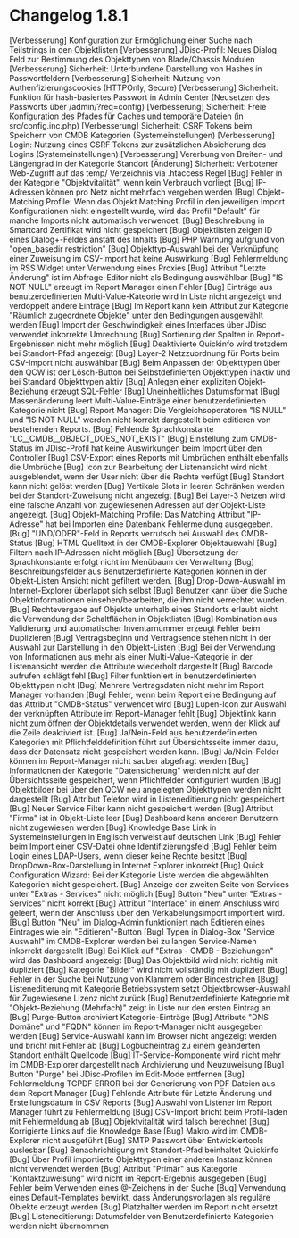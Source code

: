 # Changelog 1.8.1

[Verbesserung]  Konfiguration zur Ermöglichung einer Suche nach Teilstrings in den Objektlisten
[Verbesserung]  JDisc-Profil: Neues Dialog Feld zur Bestimmung des Objekttypen von Blade/Chassis Modulen
[Verbesserung]  Sicherheit: Unterbundene Darstellung von Hashes in Passwortfeldern
[Verbesserung]  Sicherheit: Nutzung von Authenfizierungscookies (HTTPOnly, Secure)
[Verbesserung]  Sicherheit: Funktion für hash-basiertes Passwort in Admin Center (Neusetzen des Passworts über /admin/?req=config)
[Verbesserung]  Sicherheit: Freie Konfiguration des Pfades für Caches und temporäre Dateien (in src/config.inc.php)
[Verbesserung]  Sicherheit: CSRF Tokens beim Speichern von CMDB Kategorien (Systemeinstellungen)
[Verbesserung]  Login: Nutzung eines CSRF Tokens zur zusätzlichen Absicherung des Logins (Systemeinstellungen)
[Verbesserung]  Vererbung von Breiten- und Längengrad in der Kategorie Standort
[Änderung]      Sicherheit: Verbotener Web-Zugriff auf das temp/ Verzeichnis via .htaccess Regel
[Bug]           Fehler in der Kategorie "Objektvitalität", wenn kein Verbrauch vorliegt
[Bug]           IP-Adressen können pro Netz nicht mehrfach vergeben werden
[Bug]           Objekt-Matching Profile: Wenn das Objekt Matching Profil in den jeweiligen Import Konfigurationen nicht eingestellt wurde, wird das Profil "Default" für manche Imports nicht automatisch verwendet.
[Bug]           Beschreibung in Smartcard Zertifikat wird nicht gespeichert
[Bug]           Objektlisten zeigen ID eines Dialog+-Feldes anstatt des Inhalts
[Bug]           PHP Warnung aufgrund von "open_basedir restriction"
[Bug]           Objekttyp-Auswahl bei der Verknüpfung einer Zuweisung im CSV-Import hat keine Auswirkung
[Bug]           Fehlermeldung im RSS Widget unter Verwendung eines Proxies
[Bug]           Attribut "Letzte Änderung" ist im Abfrage-Editor nicht als Bedingung auswählbar
[Bug]           "IS NOT NULL" erzeugt im Report Manager einen Fehler
[Bug]           Einträge aus benutzerdefinierten Multi-Value-Kateorie wird in Liste nicht angezeigt und verdoppelt andere Einträge
[Bug]           Im Report kann kein Attribut zur Kategorie "Räumlich zugeordnete Objekte" unter den Bedingungen ausgewählt werden
[Bug]           Import der Geschwindigkeit eines Interfaces über JDisc verwendet inkorrekte Umrechnung
[Bug]           Sortierung der Spalten in Report-Ergebnissen nicht mehr möglich
[Bug]           Deaktivierte Quickinfo wird trotzdem bei Standort-Pfad angezeigt
[Bug]           Layer-2 Netzzuordnung für Ports beim CSV-Import nicht auswählbar
[Bug]           Beim Anpassen der Objekttypen über den QCW ist der Lösch-Button bei Selbstdefinierten Objekttypen inaktiv und bei Standard Objekttypen aktiv
[Bug]           Anlegen einer expliziten Objekt-Beziehung erzeugt SQL-Fehler
[Bug]           Uneinheitliches Datumsformat
[Bug]           Massenänderung leert Multi-Value-Einträge einer benutzerdefinierten Kategorie nicht
[Bug]           Report Manager: Die Vergleichsoperatoren "IS NULL" und "IS NOT NULL" werden nicht korrekt dargestellt beim editieren von bestehenden Reports.
[Bug]           Fehlende Sprachkonstante "LC__CMDB__OBJECT_DOES_NOT_EXIST"
[Bug]           Einstellung zum CMDB-Status im JDisc-Profil hat keine Auswirkungen beim Import über den Controller
[Bug]           CSV-Export eines Reports mit Umbrüchen enthält ebenfalls die Umbrüche
[Bug]           Icon zur Bearbeitung der Listenansicht wird nicht ausgeblendet, wenn der User nicht über die Rechte verfügt
[Bug]           Standort kann nicht gelöst werden
[Bug]           Vertikale Slots in leeren Schränken werden bei der Standort-Zuweisung nicht angezeigt
[Bug]           Bei Layer-3 Netzen wird eine falsche Anzahl von zugewiesenen Adressen auf der Objekt-Liste angezeigt.
[Bug]           Objekt-Matching Profile: Das Matching Attribut "IP-Adresse" hat bei Importen eine Datenbank Fehlermeldung ausgegeben.
[Bug]           "UND/ODER"-Feld in Reports verrutsch bei Auswahl des CMDB-Status
[Bug]           HTML Quelltext in der CMDB-Explorer Objektauswahl
[Bug]           Filtern nach IP-Adressen nicht möglich
[Bug]           Übersetzung der Sprachkonstante erfolgt nicht im Menübaum der Verwaltung
[Bug]           Beschreibungsfelder aus Benutzerdefinierte Kategorien können in der Objekt-Listen Ansicht nicht gefiltert werden.
[Bug]           Drop-Down-Auswahl im Internet-Explorer überlappt sich selbst
[Bug]           Benutzer kann über die Suche Objektinformationen einsehen/bearbeiten, die ihm nicht verrechtet wurden.
[Bug]           Rechtevergabe auf Objekte unterhalb eines Standorts erlaubt nicht die Verwendung der Schaltflächen in Objektlisten
[Bug]           Kombination aus Validierung und automatischer Inventarnummer erzeugt Fehler beim Duplizieren
[Bug]           Vertragsbeginn und Vertragsende stehen nicht in der Auswahl zur Darstellung in den Objekt-Listen
[Bug]           Bei der Verwendung von Informationen aus mehr als einer Multi-Value-Kategorie in der Listenansicht werden die Attribute wiederholt dargestellt
[Bug]           Barcode aufrufen schlägt fehl
[Bug]           Filter funktioniert in benutzerdefinierten Objekttypen nicht
[Bug]           Mehrere Vertragsdaten nicht mehr im Report Manager vorhanden
[Bug]           Fehler, wenn beim Report eine Bedingung auf das Attribut "CMDB-Status" verwendet wird
[Bug]           Lupen-Icon zur Auswahl der verknüpften Attribute im Report-Manager fehlt
[Bug]           Objektlink kann nicht zum öffnen der Objektdetails verwendet werden, wenn der Klick auf die Zeile deaktiviert ist.
[Bug]           Ja/Nein-Feld aus benutzerdefinierten Kategorien mit Pflichtfelddefinition führt auf Übersichtsseite immer dazu, dass der Datensatz nicht gespeichert werden kann.
[Bug]           Ja/Nein-Felder können im Report-Manager nicht sauber abgefragt werden
[Bug]           Informationen der Kategorie "Datensicherung" werden nicht auf der Übersichtsseite gespeichert, wenn Pflichtfelder konfiguriert wurden
[Bug]           Objektbilder bei über den QCW neu angelegten Objekttypen werden nicht dargestellt
[Bug]           Attribut Telefon wird in Listeneditierung nicht gespeichert
[Bug]           Neuer Service Filter kann nicht gespeichert werden
[Bug]           Attribut "Firma" ist in Objekt-Liste leer
[Bug]           Dashboard kann anderen Benutzern nicht zugewiesen werden
[Bug]           Knowledge Base Link in Systemeinstellungen in Englisch verweist auf deutschen Link
[Bug]           Fehler beim Import einer CSV-Datei ohne Identifizierungsfeld
[Bug]           Fehler beim Login eines LDAP-Users, wenn dieser keine Rechte besitzt
[Bug]           DropDown-Box-Darstellung in Internet Explorer inkorrekt
[Bug]           Quick Configuration Wizard: Bei der Kategorie Liste werden die abgewählten Kategorien nicht gespeichert.
[Bug]           Anzeige der zweiten Seite von Services unter "Extras - Services" nicht möglich
[Bug]           Button "Neu" unter "Extras - Services" nicht korrekt
[Bug]           Attribut "Interface" in einem Anschluss wird geleert, wenn der Anschluss über den Verkabelungsimport importiert wird.
[Bug]           Button "Neu" im Dialog-Admin funktioniert nach Editieren eines Eintrages wie ein "Editieren"-Button
[Bug]           Typen in Dialog-Box "Service Auswahl" im CMDB-Explorer werden bei zu langen Service-Namen inkorrekt dargestellt
[Bug]           Bei Klick auf "Extras - CMDB - Beziehungen" wird das Dashboard angezeigt
[Bug]           Das Objektbild wird nicht richtig mit dupliziert
[Bug]           Kategorie "Bilder" wird nicht vollständig mit dupliziert
[Bug]           Fehler in der Suche bei Nutzung von Klammern oder Bindestrichen
[Bug]           Listeneditierung mit Kategorie Betriebssystem setzt Objektbrowser-Auswahl für Zugewiesene Lizenz nicht zurück
[Bug]           Benutzerdefinierte Kategorie mit "Objekt-Beziehung (Mehrfach)" zeigt in Liste nur den ersten Eintrag an
[Bug]           Purge-Button archiviert Kategorie-Einträge
[Bug]           Attribute "DNS Domäne" und "FQDN" können im Report-Manager nicht ausgegeben werden
[Bug]           Service-Auswahl kann im Browser nicht angezeigt werden und bricht mit Fehler ab
[Bug]           Logbucheintrag zu einem geänderten Standort enthält Quellcode
[Bug]           IT-Service-Komponente wird nicht mehr im CMDB-Explorer dargestellt nach Archivierung und Neuzuweisung
[Bug]           Button "Purge" bei JDisc-Profilen im Edit-Mode entfernen
[Bug]           Fehlermeldung TCPDF ERROR bei der Generierung von PDF Dateien aus dem Report Manager
[Bug]           Fehlende Attribute für Letzte Änderung und Erstellungsdatum in CSV Reports
[Bug]           Auswahl von Listener im Report Manager führt zu Fehlermeldung
[Bug]           CSV-Import bricht beim Profil-laden mit Fehlermeldung ab
[Bug]           Objektvitalität wird falsch berechnet
[Bug]           Korrigierte Links auf die Knowledge Base
[Bug]           Makro wird im CMDB-Explorer nicht ausgeführt
[Bug]           SMTP Passwort über Entwicklertools auslesbar
[Bug]           Benachrichtigung mit Standort-Pfad beinhaltet Quickinfo
[Bug]           Über Profil importierte Objekttypen einer anderen Instanz können nicht verwendet werden
[Bug]           Attribut "Primär" aus Kategorie "Kontaktzuweisung" wird nicht im Report-Ergebnis ausgegeben
[Bug]           Fehler beim Verwenden eines @-Zeichens in der Suche
[Bug]           Verwendung eines Default-Templates bewirkt, dass Änderungsvorlagen als reguläre Objekte erzeugt werden
[Bug]           Platzhalter werden im Report nicht ersetzt
[Bug]           Listeneditierung: Datumsfelder von Benutzerdefinierte Kategorien werden nicht übernommen
